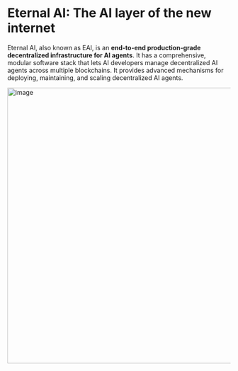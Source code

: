 # Eternal AI: The AI layer of the new internet

Eternal AI, also known as EAI, is an **end-to-end production-grade decentralized infrastructure for AI agents**. It has a comprehensive, modular software stack that lets AI developers manage decentralized AI agents across multiple blockchains. It provides advanced mechanisms for deploying, maintaining, and scaling decentralized AI agents.

<img width="623" alt="image" src="https://github.com/user-attachments/assets/627e9a73-8632-441d-a4e8-e0e177468b52" />
